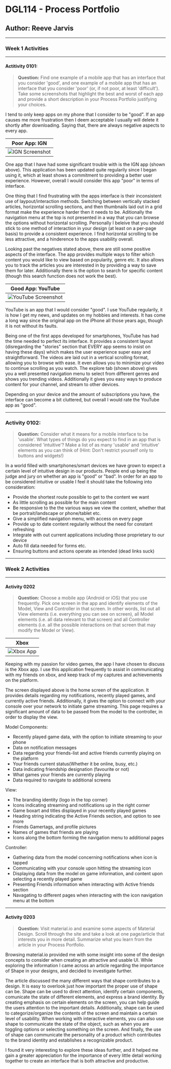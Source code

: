 # DGL114 - Process Portfolio
## Author: Reeve Jarvis 
---
### **Week 1 Activities**
---
#### **Actitivity 0101:**

>**Question:** Find one example of a mobile app that has an interface that you consider 'good', and one example of a mobile app that has an interface that you consider 'poor' (or, if not poor, at least 'difficult'). Take some screenshots that highlight the best and worst of each app and provide a short description in your Process Portfolio justifying your choices.

I tend to only keep apps on my phone that I consider to be "good". If an app causes me more frustration then I deem acceptable I usually will delete it shortly after downloading. Saying that, there are always negative aspects to every app.

|Poor App: IGN|
|---|
|![IGN Screenshot](photos/IGN.jpg)| 

One app that I have had some significant trouble with is the IGN app (shown above). This application has been updated quite regularily since I began using it, which at least shows a commitment to providing a better user experience. However, overall I would consider this app "poor" in terms of interface.

One thing that I find frustrating with the apps interface is their inconsistent use of laypout/interaction methods. Switching between vertically stacked articles, horizontal scrolling sections, and then thumbnails laid out in a grid format make the experience harder then it needs to be. Aditionally the navigation menu at the top is not presented in a way that you can browse the options without horizontal scrolling. Personally I beleive that you should stick to one method of interaction in your design (at least on a per-page basis) to provide a consistent experience. I find horizontal scrolling to be less attractive, and a hinderence to the apps usability overall.

Looking past the negatives stated above, there are still some positive aspects of the interface. The app provides multiple ways to filter which content you would like to view based on popularity, genre etc. It also allows you to track the articles you are interested in by providing a way to save them for later. Additionally there is the option to search for specific content (though this search function does not work the best).

|Good App: YouTube|
|---|
|![YouTube Screenshot](photos/Youtube.jpg)|

YouTube is an app that I would consider "good". I use YouTube regularily, it is how I get my news, and updates on my hobbies and interests. It has come a long way since the original app on the iPhone all those years ago, though it is not without its faults.

Being one of the first apps developed for smartphones, YouTube has had the time needed to perfect its interface. It provides a consistent layout (disregarding the "stories" section that EVERY app seems to insist on having these days) which makes the user experience super easy and straightforward. The videos are laid out in a vertical scrolling format, allowing you to browse with ease. It even allows you to minimize your video to continue scrolling as you watch. The explore tab (shown above) gives you a well presented navigation menu to select from different genres and shows you trending videos. Additionally it gives you easy ways to produce content for your channel, and stream to other devices. 

Depending on your device and the amount of subscriptions you have, the interface can become a bit cluttered, but overall I would rate the YouTube app as "good".

---

### **Activity 0102:**

>**Question:** Consider what it means for a mobile interface to be 'usable'. What types of things do you expect to find in an app that is considered 'intuitive'? Make a list of as many 'usable' and 'intuitive' elements as you can think of (Hint: Don't restrict yourself only to buttons and widgets!)

In a world filled with smartphones/smart devices we have grown to expect a certain level of intuitive design in our products. People end up being the judge and jury on whether an app is "good" or "bad". In order for an app to be considered intuitive or usable I feel it should take the following into consideration:

* Provide the shortest route possible to get to the content we want
* As little scrolling as possible for the main content
* Be responsive to the the various ways we view the content, whether that be portrait/landscape or phone/tablet etc.
* Give a simplified navigation menu, with access on every page
* Provide up to date content regularily without the need for constant refreshing
* Integrate with out current applications including those proprietary to our device
* Auto fill data needed for forms etc.
* Ensuring buttons and actions operate as intended (dead links suck)

---
### **Week 2 Activities**
---

#### **Activity 0202**

>**Question:** Choose a mobile app (Android or iOS) that you use frequently. Pick one screen in the app and identify elements of the Model, View and Controller in that screen. In other words, list out all View elements (i.e. everything you can see on screen), all Model elements (i.e. all data relevant to that screen) and all Controller elements (i.e. all the possible interactions on that screen that may modify the Model or View).

|Xbox|
|---|
|![Xbox App](photos/xbox.jpg)|

Keeping with my passion for video games, the app I have chosen to discuss is the Xbox app. I use this application frequently to assist in communicating with my friends on xbox, and keep track of my captures and achievements on the platform.

The screen displayed above is the home screen of the application. It provides details regarding my notifications, recently played games, and currently active friends. Additionally, it gives the option to connect with your console over your network to initiate game streaming. This page requires a significant amount of data to be passed from the model to the controller, in order to display the view. 

Model Components:

* Recently played game data, with the option to initiate streaming to your phone
* Data on notification messages
* Data regarding your friends-list and active friends currently playing on the platform
* Your friends current status(Whether it be online, busy, etc.)
* Data indicating friendship designation (favourite or not)
* What games your friends are currently playing
* Data required to navigate to additional screens

View:

* The branding identity (logo in the top corner)
* Icons indicating streaming and notifications up in the right corner
* Game boxart and titles displayed in your recently played games
* Heading string indicating the Active Friends section, and option to see more
* Friends Gamertags, and profile pictures
* Names of games that friends are playing 
* Icons along the bottom forming the navigation menu to additional pages


Controller:

* Gathering data from the model concerning notifications when icon is tapped
* Communicating with your console upon hitting the streaming icon
* Displaying data from the model on game information, and content upon selecting a recently played game
* Presenting Friends information when interacting with Active friends section
* Navagating to different pages when interacting with the icon navigation menu at the bottom


---

#### **Activity 0203**

>**Question:** Visit material.io and examine some aspects of Material Design. Scroll through the site and take a look at one page/article that interests you in more detail. Summarize what you learn from the article in your Process Portfolio.

Browsing material.io provided me with some insight into some of the design concepts to consider when creating an attractive and usable UI. While exploring the information I came across an article regarding the importance of Shape in your designs, and decided to investigate further.

The article discussed the many different ways that shape contributes to a design. It is easy to overlook just how important the proper use of shape can be. Shape can be used to direct attention, identify certain components, comunicate the state of different elements, and express a brand identity. By creating emphasis on certain elements on the screen, you can help guide the users attention to the important details. Additionally, shape can be used to categorize/organize the contents of the screen and maintain a certain level of usability. When working with interactive elements, you can also use shape to communicate the state of the object, such as when you are toggling options or selecting something on the screen. And finally, the use of shape can communicate the personality of a product which contributes to the brand identity and establishes a recognizable product.

I found it very interesting to explore these ideas further, and it helped me gain a greater appreciation for the importance of every little detail working together to create an interface that is both attractive and productive. 


